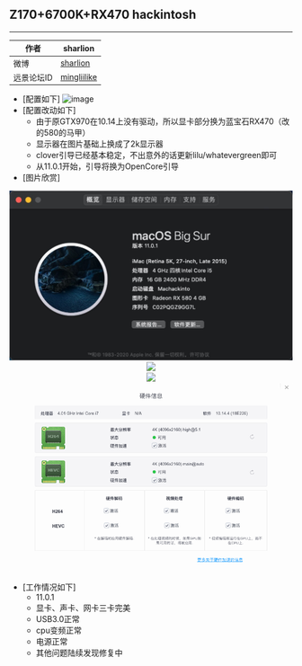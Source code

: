 ## Z170+6700K+RX470 hackintosh

****
	
|作者|sharlion|
|---|---
|微博|[sharlion](https://weibo.com/sharlion "悬停显示")|
|远景论坛ID|[mingliilike](http://i.pcbeta.com/space-uid-4384502.html "悬停显示")|

* [配置如下]
![image](https://github.com/Sharlion/z170_6700k_hackintosh/blob/10.13/pic/4.png)<div align=center>
* [配置改动如下]
    * 由于原GTX970在10.14上没有驱动，所以显卡部分换为蓝宝石RX470（改的580的马甲）
    * 显示器在图片基础上换成了2k显示器
    * clover引导已经基本稳定，不出意外的话更新lilu/whatevergreen即可
    * 从11.0.1开始，引导将换为OpenCore引导
* [图片欣赏]
<div align=center><img src="https://github.com/Sharlion/z170_6700k_hackintosh/blob/10.13/pic/11.0.1.png" /></div>
<div align=center><img src="https://github.com/Sharlion/z170_6700k_hackintosh/blob/10.13/pic/2.png" /></div>
<div align=center><img src="https://github.com/Sharlion/z170_6700k_hackintosh/blob/10.13/pic/3.png" /></div>
<div align=center><img src="https://github.com/Sharlion/z170_6700k_hackintosh/blob/10.13/pic/FDB4A33D-701B-48EA-B59E-CC6FEDFEE9F2.png" /></div>

* [工作情况如下]
	* 11.0.1
	* 显卡、声卡、网卡三卡完美
	* USB3.0正常
	* cpu变频正常
	* 电源正常
	* 其他问题陆续发现修复中
